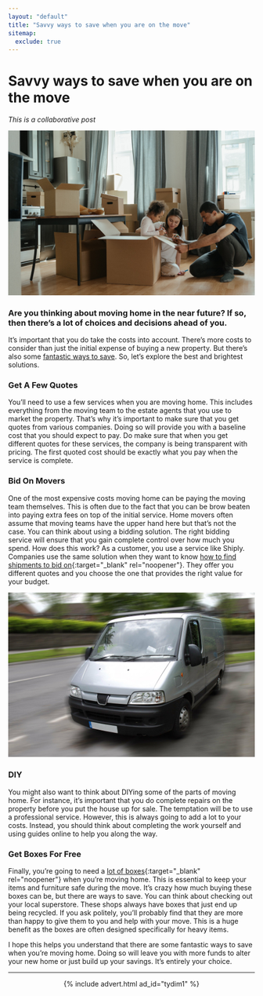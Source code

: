 ```yaml
---
layout: "default"
title: "Savvy ways to save when you are on the move"
sitemap:
  exclude: true
---
```

# Savvy ways to save when you are on the move
*This is a collaborative post*

<center>
<img src='/i/2021/2021posts/image-1.jpg' alt='family prepping boxes for a house move'>
</center>

### Are you thinking about moving home in the near future? If so, then there’s a lot of choices and decisions ahead of you. 
It’s important that you do take the costs into account. There’s more costs to consider than just the initial expense of buying a new property. But there’s also some [fantastic ways to save](/posts/cash-this-week.html). So, let’s explore the best and brightest solutions. 

### Get A Few Quotes
You’ll need to use a few services when you are moving home. This includes everything from the moving team to the estate agents that you use to market the property. That’s why it’s important to make sure that you get quotes from various companies. Doing so will provide you with a baseline cost that you should expect to pay. Do make sure that when you get different quotes for these services, the company is being transparent with pricing. The first quoted cost should be exactly what you pay when the service is complete. 

### Bid On Movers

One of the most expensive costs moving home can be paying the moving team themselves. This is often due to the fact that you can be brow beaten into paying extra fees on top of the initial service. Home movers often assume that moving teams have the upper hand here but that’s not the case. You can think about using a bidding solution. The right bidding service will ensure that you gain complete control over how much you spend. How does this work? As a customer, you use a service like Shiply. Companies use the same solution when they want to know [how to find shipments to bid on](https://www.shiply.com/us/shipping-bids){:target="_blank" rel="noopener"}. They offer you different quotes and you choose the one that provides the right value for your budget. 

<center>
<img src='/i/2021/2021posts/image-2.jpg' alt='silver van on road'>
</center>

### DIY 
You might also want to think about DIYing some of the parts of moving home. For instance, it’s important that you do complete repairs on the property before you put the house up for sale. The temptation will be to use a professional service. However, this is always going to add a lot to your costs. Instead, you should think about completing the work yourself and using guides online to help you along the way. 

### Get Boxes For Free
Finally, you’re going to need a [lot of boxes](https://www.fantastic-removals.co.uk/blog/get-free-boxes-for-moving/){:target="_blank" rel="noopener"} when you’re moving home. This is essential to keep your items and furniture safe during the move. It’s crazy how much buying these boxes can be, but there are ways to save. You can think about checking out your local superstore. These shops always have boxes that just end up being recycled. If you ask politely, you’ll probably find that they are more than happy to give them to you and help with your move. This is a huge benefit as the boxes are often designed specifically for heavy items. 

I hope this helps you understand that there are some fantastic ways to save when you’re moving home. Doing so will leave you with more funds to alter your new home or just build up your savings. It’s entirely your choice. 

***

<!-- START ADVERTISER: Turn Your Dreams Into Money -->
<center>
{% include advert.html ad_id="tydim1" %}
</center>
<!-- END ADVERTISER: Turn Your Dreams Into Money -->












